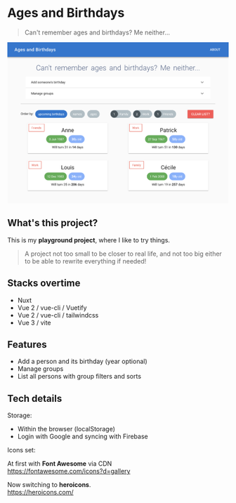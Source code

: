 # Ages and Birthdays

> Can't remember ages and birthdays? Me neither...

![Alt text](screenshot-readme.png?raw=true 'App screenshot')

## What's this project?

This is my **playground project**, where I like to try things.

> A project not too small to be closer to real life,
> and not too big either to be able to rewrite everything
> if needed!

## Stacks overtime

- Nuxt
- Vue 2 / vue-cli / Vuetify
- Vue 2 / vue-cli / tailwindcss
- Vue 3 / vite

## Features

- Add a person and its birthday (year optional)
- Manage groups
- List all persons with group filters and sorts

## Tech details

Storage:

- Within the browser (localStorage)
- Login with Google and syncing with Firebase

Icons set:

At first with **Font Awesome** via CDN  
https://fontawesome.com/icons?d=gallery

Now switching to **heroicons**.  
https://heroicons.com/
